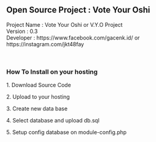<h2>Open Source Project : Vote Your Oshi</h2>
<p>Project Name : Vote Your Oshi or V.Y.O Project<br>Version : 0.3<br>Developer : https://www.facebook.com/gacenk.id/ or https://instagram.com/jkt48fay
</p>
<br>
<h3>How To Install on your hosting</h3>
<p>1. Download Source Code</p>
<p>2. Upload to your hosting</p>
<p>3. Create new data base</p>
<p>4. Select database and upload db.sql</p>
<p>5. Setup config database on module-config.php</p>
